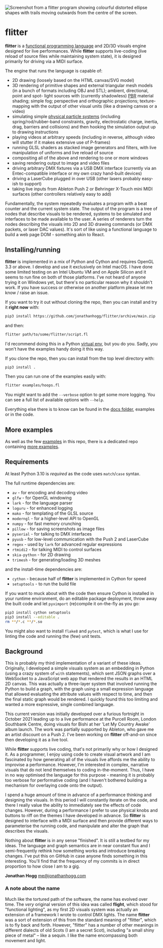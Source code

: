 ![Screenshot from a flitter program showing colourful distorted ellipse shapes
with trails moving outwards from the centre of the screen.](docs/header.jpg)

# flitter

**flitter** is a [functional programming language](/docs/language.md) and 2D/3D
visuals engine designed for live performances. While **flitter** supports
live-coding (live reload of source files while maintaining system state), it is
designed primarily for driving via a MIDI surface.

The engine that runs the language is capable of:

- 2D drawing (loosely based on the HTML canvas/SVG model)
- 3D rendering of primitive shapes and external triangular mesh models (in a
bunch of formats including OBJ and STL); ambient, directional, point and
spot- light sources with (currently shadowless) [PBR](https://en.wikipedia.org/wiki/Physically_based_rendering)
material shading; simple fog; perspective and orthographic projections;
texture-mapping with the output of other visual units (like a drawing canvas or
a video)
- simulating simple [physical particle systems](/docs/physics.md) (including
spring/rod/rubber-band constraints, gravity, electrostatic charge, inertia,
drag, barriers and collisions) and then hooking the simulation output up to
drawing instructions
- playing videos at arbitrary speeds (including in reverse, although video will
stutter if it makes extensive use of P-frames)
- running GLSL shaders as stacked image generators and filters, with live
manipulation of uniforms and live reload of source
- compositing all of the above and rendering to one or more windows
- saving rendering output to image and video files
- driving arbitrary DMX fixtures via a USB DMX interface (currently via an
Entec-compatible interface or my own crazy hand-built devices)
- driving a LaserCube plugged in over USB (other lasers probably easy-ish to
support)
- taking live inputs from Ableton Push 2 or Behringer X-Touch mini MIDI
surfaces (other controllers relatively easy to add)

Fundamentally, the system repeatedly evaluates a program with a beat counter
and the current system state. The output of the program is a tree of nodes that
describe visuals to be rendered, systems to be simulated and interfaces to be
made available to the user. A series of renderers turn the nodes describing
the visuals into 2D and 3D drawing commands (or DMX packets, or laser DAC
values). It's sort of like using a functional language to build a web page
DOM - something akin to React.

## Installing/running

**flitter** is implemented in a mix of Python and Cython and requires OpenGL
3.3 or above. I develop and use it exclusively on Intel macOS. I have done some
limited testing on an Intel Ubuntu VM and on Apple Silicon and it seems to run
fine on both of those platforms. I've not heard of anyone trying it on Windows
yet, but there's no particular reason why it shouldn't work. If you have success
or otherwise on another platform please let me know / raise an issue.

If you want to try it out without cloning the repo, then you can install and
try it **right now** with:

```sh
pip3 install https://github.com/jonathanhogg/flitter/archive/main.zip
```

and then:

```sh
flitter path/to/some/flitter/script.fl
```

I'd recommend doing this in a Python [virtual env](https://docs.python.org/3/library/venv.html),
but you do you. Sadly, you won't have the examples handy doing it this way.

If you clone the repo, then you can install from the top level directory with:

```sh
pip3 install .
```

Then you can run one of the examples easily with:

```sh
flitter examples/hoops.fl
```

You might want to add the `--verbose` option to get some more logging. You can
see a full list of available options with `--help`.

Everything else there is to know can be found in the [docs folder](/docs),
examples or in the code.

## More examples

As well as the few [examples](/examples) in this repo, there is a dedicated
repo containing [more examples](https://github.com/jonathanhogg/flitter-examples).

## Requirements

At least Python 3.10 is *required* as the code uses `match`/`case` syntax.

The full runtime dependencies are:

- `av` - for encoding and decoding video
- `glfw` - for OpenGL windowing
- `lark` - for the language parser
- `loguru` - for enhanced logging
- `mako` - for templating of the GLSL source
- `moderngl` - for a higher-level API to OpenGL
- `numpy` - for fast memory crunching
- `pillow` - for saving screenshots as image files
- `pyserial` - for talking to DMX interfaces
- `pyusb` - for low-level communication with the Push 2 and LaserCube
- `regex` - used by `lark` for advanced regular expressions
- `rtmidi2` - for talking MIDI to control surfaces
- `skia-python` - for 2D drawing
- `trimesh` - for generating/loading 3D meshes

and the install-time dependencies are:

- `cython` - because half of **flitter** is implemented in Cython for speed
- `setuptools` - to run the build file

If you want to muck about with the code then ensure Cython is installed in
your runtime environment, do an editable package deployment, throw away the
built code and let `pyximport` (re)compile it on-the-fly as you go:

```sh
pip3 install cython setuptools
pip3 install --editable .
rm **/*.c **/*.so
```

You might also want to install `flake8` and `pytest`, which is what I use for
linting the code and running the (few) unit tests.

## Background

This is probably my third implementation of a variant of these ideas.
Originally, I developed a simple visuals system as an embedding in Python
(using a crazy system of `with` statements), which sent JSON graphs over a
WebSocket to a JavaScript web app that rendered the results in an HTML 2D
canvas. This was actually a three-layer system that involved running the Python
to build a graph, with the graph using a small expression language that allowed
evaluating the attribute values with respect to time, and then the final static
graph would be rendered. I quickly found this too limiting and wanted a more
expressive, single combined language.

This current version was initially developed over a furious fortnight in
October 2021 leading up to a live performance at the Purcell Room, London
Southbank Centre, doing visuals for Bishi at her 'Let My Country Awake' album
launch. The work was partially supported by Ableton, who gave me an artist
discount on a Push 2. I've been working on **flitter** off-and-on since then
developing it as a live tool.

While **flitter** supports live coding, that's not primarily why or how I
designed it. As a programmer, I enjoy using code to create visual artwork and I
am fascinated by how generating all of the visuals live affords me the ability
to improvise a performance. However, I'm interested in complex, narrative
visuals that do not lend themselves to coding in-the-moment. Thus, I have in no
way optimised the language for this purpose - meaning it is probably too verbose
for performative coding (and I haven't bothered building a mechanism for
overlaying code onto the output).

I spend a huge amount of time in advance of a performance thinking and designing
the visuals. In this period I will constantly iterate on the code, and there I
really value the ability to immediately see the effects of code changes.
However, during a performance I prefer to use physical knobs and buttons to riff
on the themes I have developed in advance. So **flitter** is designed to
interface with a MIDI surface and then provide different ways to parameterise
the running code, and manipulate and alter the graph that describes the visuals.

Nothing about **flitter** is in any sense "finished". It is still a testbed for
my ideas. The language and graph semantics are in near constant flux and I
semi-frequently rethink how something works and introduce breaking changes. I've
put this on GitHub in case anyone finds something in this interesting. You'll
find that the frequency of my commits is in direct proportion to how close I am
to a gig.

**Jonathan Hogg**
<me@jonathanhogg.com>

### A note about the name

Much like the tortured path of the software, the name has evolved over time.
The *very* original version of this idea was called **flight**, which stood for
"functional lighting", as my first 2D visuals system was actually an extension
of a framework I wrote to control DMX lights. The name **flitter** was a sort
of extension of this from the standard meaning of "flitter", which is to fly
back and forth. However, "flitter" has a number of other meanings in different
dialects of old Scots (I am a secret Scot), including "a small shiny piece of
metal" – like a sequin. I like the name encompassing both movement and light.
